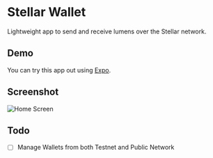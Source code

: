 # Stellar Wallet
Lightweight app to send and receive lumens over the Stellar network.

## Demo
You can try this app out using [Expo](https://exp.host/@mastermo/stellar-wallet).

## Screenshot
![Home Screen](https://i.imgur.com/yOQ6dzB.jpg)

## Todo
- [ ] Manage Wallets from both Testnet and Public Network